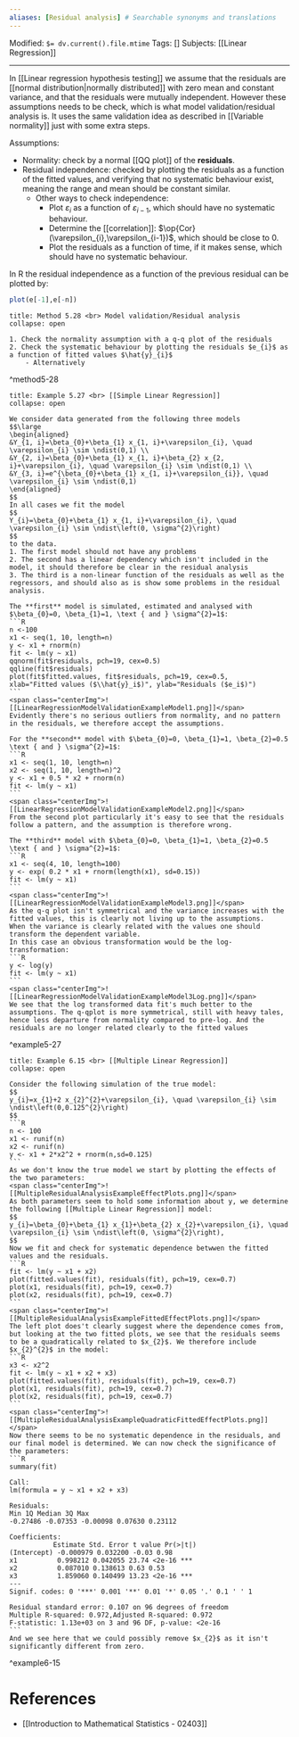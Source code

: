 ```yaml
---
aliases: [Residual analysis] # Searchable synonyms and translations
---
```

Modified: `$= dv.current().file.mtime`
Tags: []
Subjects: [[Linear Regression]]
****

In [[Linear regression hypothesis testing]] we assume that the residuals are [[normal distribution|normally distributed]] with zero mean and constant variance, and that the residuals were mutually independent. However these assumptions needs to be check, which is what model validation/residual analysis is. It uses the same validation idea as described in [[Variable normality]] just with some extra steps.

Assumptions:
- Normality: check by a normal [[QQ plot]] of the **residuals**.
- Residual independence:  checked by plotting the residuals as a function of the fitted values, and verifying that no systematic behaviour exist, meaning the range and mean should be constant similar.
	- Other ways to check independence:
		- Plot $\varepsilon_{i}$ as a function of $\varepsilon_{i-1}$, which should have no systematic behaviour.
		- Determine the [[correlation]]: $\op{Cor}(\varepsilon_{i},\varepsilon_{i-1})$, which should be close to 0.
		- Plot the residuals as a function of time, if it makes sense, which should have no systematic behaviour.

In R the residual independence as a function of the previous residual can be plotted by:
```R
plot(e[-1],e[-n])
```

```ad-summary
title: Method 5.28 <br> Model validation/Residual analysis
collapse: open

1. Check the normality assumption with a q-q plot of the residuals
2. Check the systematic behaviour by plotting the residuals $e_{i}$ as a function of fitted values $\hat{y}_{i}$
	- Alternatively

```
^method5-28

````ad-example
title: Example 5.27 <br> [[Simple Linear Regression]]
collapse: open

We consider data generated from the following three models
$$\large
\begin{aligned}
&Y_{1, i}=\beta_{0}+\beta_{1} x_{1, i}+\varepsilon_{i}, \quad \varepsilon_{i} \sim \ndist(0,1) \\
&Y_{2, i}=\beta_{0}+\beta_{1} x_{1, i}+\beta_{2} x_{2, i}+\varepsilon_{i}, \quad \varepsilon_{i} \sim \ndist(0,1) \\
&Y_{3, i}=e^{\beta_{0}+\beta_{1} x_{1, i}+\varepsilon_{i}}, \quad \varepsilon_{i} \sim \ndist(0,1)
\end{aligned}
$$
In all cases we fit the model
$$
Y_{i}=\beta_{0}+\beta_{1} x_{1, i}+\varepsilon_{i}, \quad \varepsilon_{i} \sim \ndist\left(0, \sigma^{2}\right)
$$
to the data.
1. The first model should not have any problems
2. The second has a linear dependency which isn't included in the model, it should therefore be clear in the residual analysis
3. The third is a non-linear function of the residuals as well as the regressors, and should also as is show some problems in the residual analysis.

The **first** model is simulated, estimated and analysed with $\beta_{0}=0, \beta_{1}=1, \text { and } \sigma^{2}=1$:
```R
n <-100
x1 <- seq(1, 10, length=n)
y <- x1 + rnorm(n)
fit <- lm(y ~ x1)
qqnorm(fit$residuals, pch=19, cex=0.5)
qqline(fit$residuals)
plot(fit$fitted.values, fit$residuals, pch=19, cex=0.5,
xlab="Fitted values ($\\hat{y}_i$)", ylab="Residuals ($e_i$)")
```
<span class="centerImg">![[LinearRegressionModelValidationExampleModel1.png]]</span>
Evidently there's no serious outliers from normality, and no pattern in the residuals, we therefore accept the assumptions.

For the **second** model with $\beta_{0}=0, \beta_{1}=1, \beta_{2}=0.5 \text { and } \sigma^{2}=1$:
```R
x1 <- seq(1, 10, length=n)
x2 <- seq(1, 10, length=n)^2
y <- x1 + 0.5 * x2 + rnorm(n)
fit <- lm(y ~ x1)
```
<span class="centerImg">![[LinearRegressionModelValidationExampleModel2.png]]</span>
From the second plot particularly it's easy to see that the residuals follow a pattern, and the assumption is therefore wrong.

The **third** model with $\beta_{0}=0, \beta_{1}=1, \beta_{2}=0.5 \text { and } \sigma^{2}=1$:
```R
x1 <- seq(4, 10, length=100)
y <- exp( 0.2 * x1 + rnorm(length(x1), sd=0.15))
fit <- lm(y ~ x1)
```
<span class="centerImg">![[LinearRegressionModelValidationExampleModel3.png]]</span>
As the q-q plot isn't symmetrical and the variance increases with the fitted values, this is clearly not living up to the assumptions.
When the variance is clearly related with the values one should transform the dependent variable.
In this case an obvious transformation would be the log-transformation:
```R
y <- log(y)
fit <- lm(y ~ x1)
```
<span class="centerImg">![[LinearRegressionModelValidationExampleModel3Log.png]]</span>
We see that the log transformed data fit's much better to the assumptions. The q-qplot is more symmetrical, still with heavy tales, hence less departure from normality compared to pre-log. And the residuals are no longer related clearly to the fitted values
````
^example5-27
 
 ````ad-example
title: Example 6.15 <br> [[Multiple Linear Regression]]
collapse: open

Consider the following simulation of the true model:
$$
y_{i}=x_{1}+2 x_{2}^{2}+\varepsilon_{i}, \quad \varepsilon_{i} \sim \ndist\left(0,0.125^{2}\right)
$$
```R
n <- 100
x1 <- runif(n)
x2 <- runif(n)
y <- x1 + 2*x2^2 + rnorm(n,sd=0.125)
```
As we don't know the true model we start by plotting the effects of the two parameters:
<span class="centerImg">![[MultipleResidualAnalysisExampleEffectPlots.png]]</span>
As both parameters seem to hold some information about y, we determine the following [[Multiple Linear Regression]] model:
$$
y_{i}=\beta_{0}+\beta_{1} x_{1}+\beta_{2} x_{2}+\varepsilon_{i}, \quad \varepsilon_{i} \sim \ndist\left(0, \sigma^{2}\right),
$$
Now we fit and check for systematic dependence betwwen the fitted values and the residuals.
```R
fit <- lm(y ~ x1 + x2)
plot(fitted.values(fit), residuals(fit), pch=19, cex=0.7)
plot(x1, residuals(fit), pch=19, cex=0.7)
plot(x2, residuals(fit), pch=19, cex=0.7)
```
<span class="centerImg">![[MultipleResidualAnalysisExampleFittedEffectPlots.png]]</span>
The left plot does't clearly suggest where the dependence comes from, but looking at the two fitted plots, we see that the residuals seems to be a quadratically related to $x_{2}$. We therefore include $x_{2}^{2}$ in the model:
```R
x3 <- x2^2
fit <- lm(y ~ x1 + x2 + x3)
plot(fitted.values(fit), residuals(fit), pch=19, cex=0.7)
plot(x1, residuals(fit), pch=19, cex=0.7)
plot(x2, residuals(fit), pch=19, cex=0.7)
```
<span class="centerImg">![[MultipleResidualAnalysisExampleQuadraticFittedEffectPlots.png]]</span>
Now there seems to be no systematic dependence in the residuals, and our final model is determined. We can now check the significance of the parameters:
```R
summary(fit)

Call:
lm(formula = y ~ x1 + x2 + x3)

Residuals:
Min 1Q Median 3Q Max
-0.27486 -0.07353 -0.00098 0.07630 0.23112

Coefficients:
			Estimate Std. Error t value Pr(>|t|)
(Intercept) -0.000979 0.032200 -0.03 0.98
x1 			0.998212 0.042055 23.74 <2e-16 ***
x2 			0.087010 0.138613 0.63 0.53
x3 			1.859060 0.140499 13.23 <2e-16 ***
---
Signif. codes: 0 '***' 0.001 '**' 0.01 '*' 0.05 '.' 0.1 ' ' 1

Residual standard error: 0.107 on 96 degrees of freedom
Multiple R-squared: 0.972,Adjusted R-squared: 0.972
F-statistic: 1.13e+03 on 3 and 96 DF, p-value: <2e-16
```
And we see here that we could possibly remove $x_{2}$ as it isn't significantly different from zero.
````
^example6-15
# References
- [[Introduction to Mathematical Statistics - 02403]]